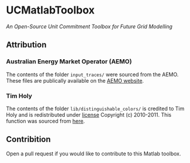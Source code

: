 # UCMatlabToolbox

_An Open-Source Unit Commitment Toolbox for Future Grid Modelling_

## Attribution

### Australian Energy Market Operator (AEMO)

The contents of the folder `input_traces/` were sourced from the AEMO. These files are publically available on the [AEMO website](https://www.aemo.com.au).

### Tim Holy

The contents of the folder `lib/distinguishable_colors/` is credited to Tim Holy and is redistributed under [license](lib/distinguishable_colors/license.txt) Copyright (c) 2010-2011. This function was sourced from [here](http://au.mathworks.com/matlabcentral/fileexchange/29702-generate-maximally-perceptually-distinct-colors?focused=5178885&tab=function).

## Contribition

Open a pull request if you would like to contribute to this Matlab toolbox.
